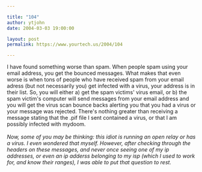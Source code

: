```yaml
---

title: "104"
author: ytjohn
date: 2004-03-03 19:00:00

layout: post
permalink: https://www.yourtech.us/2004/104

---
```

I have found something worse than spam.  When people spam using your email address, you get the bounced messages.  What makes that even worse is when tons of people who have received spam from your email adress (but not necessarily you) get infected with a virus, your address is in their list.  So, you will either a) get the spam victims' virus email, or b) the spam victim's computer will send messages from your email address and you will get the virus scan bounce backs alerting you that you had a virus or your message was rejected.  There's nothing greater than receiving a message stating that the .pif file I sent contained a virus, or that I am possibly infected with mydoom.<br /><br />
<i>Now, some of you may be thinking: this idiot is running an open relay or has a virus.  I even wondered that myself.  However, after checking through the headers on these messages, and never once seeing one of my ip addresses, or even an ip adderss belonging to my isp (which I used to work for, and know their ranges), I was able to put that question to rest.</i>
